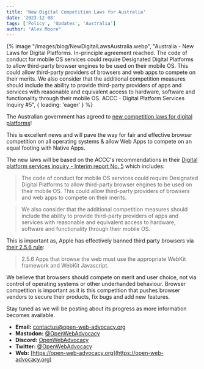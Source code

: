 ```yaml
---
title: 'New Digital Competition Laws for Australia'
date: '2023-12-08'
tags: ['Policy', 'Updates', 'Australia']
author: "Alex Moore"
---
```


{% image
  "/images/blog/NewDigitalLawsAustralia.webp",
  "Australia - New Laws for Digital Platforms. In-principle agreement reached. The code of conduct for mobile OS services could require Designated Digital Platforms to allow third-party browser engines to be used on their mobile OS. This could allow third-party providers of browsers and web apps to compete on their merits. We also consider that the additional competition measures should include the ability to provide third-party providers of apps and services with reasonable and equivalent access to hardware, software and functionality through their mobile OS. ACCC - Digital Platform Services Inquiry #5",
  { loading: 'eager' }
%}

The Australian government has agreed to [new competition laws for digital platforms](https://www.accc.gov.au/media-release/consumers-and-small-businesses-to-benefit-from-proposed-new-regulation-of-digital-platforms)!

This is excellent news and will pave the way for fair and effective browser competition on all operating systems & allow Web Apps to compete on an equal footing with Native Apps.

The new laws will be based on the ACCC's recommendations in their [Digital platform services inquiry - Interim report No. 5](https://www.accc.gov.au/system/files/Digital%20platform%20services%20inquiry%20-%20September%202022%20interim%20report.pdf) which includes:

> The code of conduct for mobile OS services could require Designated Digital Platforms to allow third-party browser engines to be used on their mobile OS. This could allow third-party providers of browsers and web apps to compete on their merits.

> We also consider that the additional competition measures should include the ability to provide third-party providers of apps and services with reasonable and equivalent access to hardware, software and functionality through their mobile OS.

This is important as, Apple has effectively banned third party browsers via [their 2.5.6 rule](https://developer.apple.com/app-store/review/guidelines/#:~:text=2.5.6%20Apps%20that%20browse%20the%20web%20must%20use%20the%20appropriate%20WebKit%20framework%20and%20WebKit%20Javascript.):
> 2.5.6 Apps that browse the web must use the appropriate WebKit framework and WebKit Javascript.

We believe that browsers should compete on merit and user choice, not via control of operating systems or other underhanded behaviour. Browser competition is important as it is this competition that pushes browser vendors to secure their products, fix bugs and add new features.

Stay tuned as we will be posting about its progress as more information becomes available.
- **Email:**        [contactus@open-web-advocacy.org](mailto:contactus@open-web-advocacy.org)
- **Mastodon:**      [@OpenWebAdvocacy](https://mastodon.social/@owa)
- **Discord:**      [OpenWebAdvocacy](https://discord.gg/x53hkqrRKx)
- **Twitter:**      [@OpenWebAdvocacy](https://twitter.com/OpenWebAdvocacy)
- **Web:**         [https://open-web-advocacy.org](https://open-web-advocacy.org)
